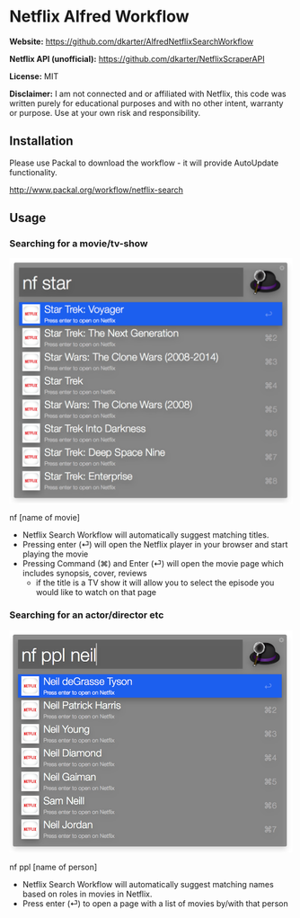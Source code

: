 
# Netflix Alfred Workflow
 


**Website:** https://github.com/dkarter/AlfredNetflixSearchWorkflow

**Netflix API (unofficial):** https://github.com/dkarter/NetflixScraperAPI

**License:** MIT

**Disclaimer:** I am not connected and or affiliated with Netflix, this code was written purely for educational purposes and with no other intent, warranty or purpose. Use at your own risk and responsibility.
 
 

## Installation

Please use Packal to download the workflow - it will provide AutoUpdate functionality.

http://www.packal.org/workflow/netflix-search

## Usage

### Searching for a movie/tv-show

![](screenshots/Screen1.png "")

nf [name of movie]

- Netflix Search Workflow will automatically suggest matching titles.
- Pressing enter (⏎) will open the Netflix player in your browser and start playing the movie
- Pressing Command (⌘) and Enter (⏎) will open the movie page which includes synopsis, cover, reviews
  - if the title is a TV show it will allow you to select the episode you would like to watch on that page

### Searching for an actor/director etc

![](screenshots/Screen2.png "")

nf ppl [name of person]

- Netflix Search Workflow will automatically suggest matching names based on roles in movies in Netflix.
- Press enter (⏎) to open a page with a list of movies by/with that person
